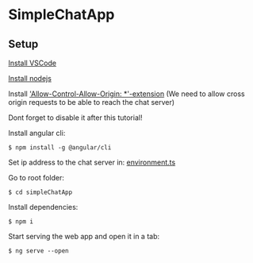 # SimpleChatApp

## Setup

[Install VSCode](https://www.google.com)

[Install nodejs](https://nodejs.org/en/download/)

Install ['Allow-Control-Allow-Origin: *'-extension](https://chrome.google.com/webstore/detail/allow-control-allow-origi/nlfbmbojpeacfghkpbjhddihlkkiljbi?hl=en)
(We need to allow cross origin requests to be able to reach the chat server)

Dont forget to disable it after this tutorial!

Install angular cli:

`$ npm install -g @angular/cli`

Set ip address to the chat server in: [environment.ts](./src/environments/environment.ts)

Go to root folder:

`$ cd simpleChatApp`

Install dependencies:

`$ npm i`

Start serving the web app and open it in a tab:

`$ ng serve --open`
